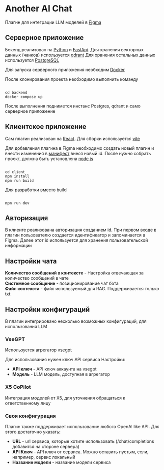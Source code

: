 # Another AI Chat

Плагин для интеграции LLM моделей в [Figma](https://qdrant.tech/)


## Серверное приложение
Бекенд реализован на [Python](https://www.python.org/) и [FastApi](https://fastapi.tiangolo.com/).
Для хранения векторных данных (чанков) используется [qdrant](https://qdrant.tech/)
Для хранения остальных данных используется [PostgreSQL](https://www.postgresql.org/)

Для запуска серверного приложения необходим [Docker](https://www.docker.com/)

После клонирования проекта необходимо выполнить команду
```shell

cd backend
docker compose up
```

После выполнения поднимется инстанс Postgres, qdrant и само серверное приложение


## Клиентское приложение
Сам плагин реализован на [React](https://react.dev/). Для сборки используется [vite](https://vite.dev/)

Для добавления плагина в Figma необходимо создать новый плагин и внести изменения в [манифест](/client/figma.manifest.ts) внеся новый id.
После нужно собрать проект, должна быть установлена [node.js](https://nodejs.org)
```shell

cd client
npm install
npm run build
```

Для разработки вместо build
```shell

npm run dev
```


## Авторизация
В клиенте реализована авторизация созданием id. При первом входе в плагин пользователю создается идентификатор и запоминается в Figma. Далее этот id используется для хранения пользовательской информации


## Настройки чата
**Количество сообщений в контексте** - Настройка отвечающая за количество сообщений в чате  
**Системное сообщение** - позиционирование чат бота  
**Файл контекста** - файл используемый для RAG. Поддерживается только txt


## Настройки конфигураций
В плагин интегрировано несколько возможных конфигураций, для использования LLM

### VseGPT
Используется агрегатор [vsegpt](https://vsegpt.ru/)  

Для использования нужен ключ API сервиса
Настройки: 
- **API ключ** - API ключ аккаунта на vsegpt
- **Модель** - LLM модель, доступная в агрегатор

### X5 CoPilot
Интеграция моделей от X5, для уточнения обращаться к ответственному лицу

### Своя конфигурация
Плагин также поддерживает использование любого OpenAI like API. Для этого достаточно указать:
 - **URL** - url сервиса, которые хотите использовать (/chat/completions добавится на стороне сервера)
 - **API Ключ** - API ключ от сервиса. Можно оставить пустым, если, например, сервис локальный
 - **Название модели** - название модели сервиса

